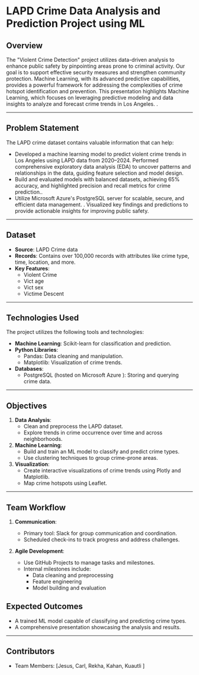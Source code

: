 # LAPD Crime Data Analysis and Prediction Project using ML

## Overview

The "Violent Crime Detection" project utilizes data-driven analysis to enhance public safety by pinpointing areas prone to criminal activity. Our goal is to support effective security measures and strengthen community protection.
Machine Learning, with its advanced predictive capabilities, provides a powerful framework for addressing the complexities of crime hotspot identification and prevention.
This presentation highlights Machine Learning, which focuses on leveraging predictive modeling and data insights to analyze and forecast crime trends in Los Angeles.
.

---

## Problem Statement

The LAPD crime dataset contains valuable information that can help:
- Developed a machine learning model to predict violent crime trends in Los Angeles using LAPD data from 2020–2024.
Performed comprehensive exploratory data analysis (EDA) to uncover patterns and relationships in the data, guiding feature selection and model design.
- Build and evaluated models with balanced datasets, achieving 65% accuracy, and highlighted precision and recall metrics for crime prediction..
- Utilize Microsoft Azure's PostgreSQL server for scalable, secure, and efficient data management.
. Visualized key findings and predictions to provide actionable insights for improving public safety.
---

## Dataset

- **Source**: LAPD Crime data
- **Records**: Contains over 100,000 records with attributes like crime type, time, location, and more.
- **Key Features**: 
  - Violent Crime
  - Vict age
  - Vict sex
  - Victime Descent

---

## Technologies Used

The project utilizes the following tools and technologies:
- **Machine Learning**: Scikit-learn for classification and prediction.
- **Python Libraries**:
  - Pandas: Data cleaning and manipulation.
  - Matplotlib: Visualization of crime trends.
- **Databases**:
  - PostgreSQL (hosted on Microsoft Azure ): Storing and querying crime data.
---

## Objectives

1. **Data Analysis**: 
   - Clean and preprocess the LAPD dataset.
   - Explore trends in crime occurrence over time and across neighborhoods.
2. **Machine Learning**:
   - Build and train an ML model to classify and predict crime types.
   - Use clustering techniques to group crime-prone areas.
3. **Visualization**:
   - Create interactive visualizations of crime trends using Plotly and Matplotlib.
   - Map crime hotspots using Leaflet.
---

## Team Workflow

1. **Communication**:
   - Primary tool: Slack for group communication and coordination.
   - Scheduled check-ins to track progress and address challenges.

2. **Agile Development**:
   - Use GitHub Projects to manage tasks and milestones.
   - Internal milestones include:
     - Data cleaning and preprocessing
     - Feature engineering
     - Model building and evaluation

## Expected Outcomes

- A trained ML model capable of classifying and predicting crime types.
- A comprehensive presentation showcasing the analysis and results.

---

## Contributors

- Team Members: [Jesus, Carl, Rekha, Kahan, Kuautli ]

